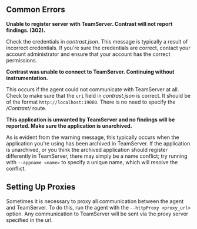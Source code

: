 <!--
title: "Troubleshooting Connectivity to Teamserver"
description: "Notes on Contrast compatibility with other agents"
tags: "node agent appdynamics newrelic compatibility connectivity"
-->

## Common Errors

**Unable to register server with TeamServer. Contrast will not report findings. (302).**

Check the credentials in *contrast.json*. This message is typically a result of incorrect credentials. If you're sure the credentials are correct, contact your account administrator and ensure that your account has the correct permissions.

**Contrast was unable to connect to TeamServer. Continuing without instrumentation.**

This occurs if the agent could not communicate with TeamServer at all. Check to make sure that the ```uri``` field in *contrast.json* is correct. It should be of the format ```http://localhost:19080```. There is no need to specify the */Contrast/* route.

**This application is unwanted by TeamServer and no findings will be reported. Make sure the application is unarchived.**

As is evident from the warning message, this typically occurs when the application you're using has been archived in TeamServer. If the application is unarchived, or you think the archived application should register differently in TeamServer, there may simply be a name conflict; try running with ```--appname <name>``` to specify a unique name, which will resolve the conflict.

## Setting Up Proxies

Sometimes it is necessary to proxy all communication between the agent and TeamServer. To do this, run the agent with the ```--httpProxy <proxy_url>``` option. Any communication to TeamServer will be sent via the proxy server specified in the url.
